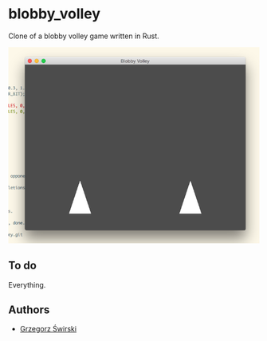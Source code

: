 blobby_volley
=============

Clone of a blobby volley game written in Rust.

<img src="https://raw.githubusercontent.com/gswirski/blobby_volley/master/doc/screenshot.png">

To do
-----

Everything.

Authors
-------

* [Grzegorz Świrski](http://swirski.name)
